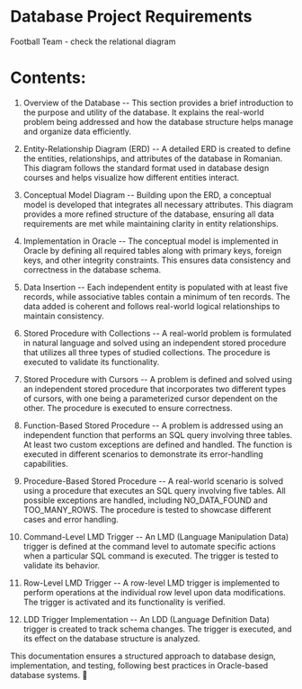 # Database Project Requirements
Football Team - check the relational diagram

# Contents:
1. Overview of the Database
 -- This section provides a brief introduction to the purpose and utility of the database. It explains the real-world problem being addressed and how the database structure helps manage and organize data efficiently.

2. Entity-Relationship Diagram (ERD)
 -- A detailed ERD is created to define the entities, relationships, and attributes of the database in Romanian. This diagram follows the standard format used in database design courses and helps visualize how different entities interact.

3. Conceptual Model Diagram
 -- Building upon the ERD, a conceptual model is developed that integrates all necessary attributes. This diagram provides a more refined structure of the database, ensuring all data requirements are met while maintaining clarity in entity relationships.

4. Implementation in Oracle
 -- The conceptual model is implemented in Oracle by defining all required tables along with primary keys, foreign keys, and other integrity constraints. This ensures data consistency and correctness in the database schema.

5. Data Insertion
 -- Each independent entity is populated with at least five records, while associative tables contain a minimum of ten records. The data added is coherent and follows real-world logical relationships to maintain consistency.

6. Stored Procedure with Collections
 -- A real-world problem is formulated in natural language and solved using an independent stored procedure that utilizes all three types of studied collections. The procedure is executed to validate its functionality.

7. Stored Procedure with Cursors
 -- A problem is defined and solved using an independent stored procedure that incorporates two different types of cursors, with one being a parameterized cursor dependent on the other. The procedure is executed to ensure correctness.

8. Function-Based Stored Procedure
 -- A problem is addressed using an independent function that performs an SQL query involving three tables. At least two custom exceptions are defined and handled. The function is executed in different scenarios to demonstrate its error-handling capabilities.

9. Procedure-Based Stored Procedure
 -- A real-world scenario is solved using a procedure that executes an SQL query involving five tables. All possible exceptions are handled, including NO_DATA_FOUND and TOO_MANY_ROWS. The procedure is tested to showcase different cases and error handling.

10. Command-Level LMD Trigger
 -- An LMD (Language Manipulation Data) trigger is defined at the command level to automate specific actions when a particular SQL command is executed. The trigger is tested to validate its behavior.

11. Row-Level LMD Trigger
 -- A row-level LMD trigger is implemented to perform operations at the individual row level upon data modifications. The trigger is activated and its functionality is verified.

12. LDD Trigger Implementation
 -- An LDD (Language Definition Data) trigger is created to track schema changes. The trigger is executed, and its effect on the database structure is analyzed.

This documentation ensures a structured approach to database design, implementation, and testing, following best practices in Oracle-based database systems. 🚀
